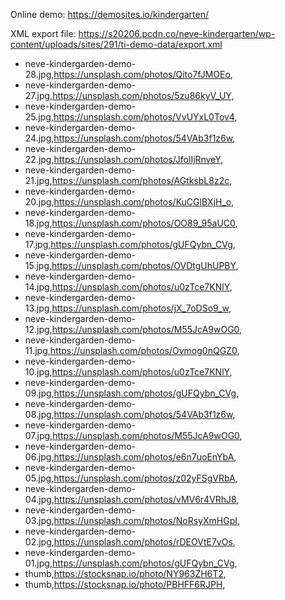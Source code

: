 Online demo: https://demosites.io/kindergarten/

XML export file: https://s20206.pcdn.co/neve-kindergarten/wp-content/uploads/sites/291/ti-demo-data/export.xml

- neve-kindergarden-demo-28.jpg,https://unsplash.com/photos/Qito7fJMOEo,
- neve-kindergarden-demo-27.jpg,https://unsplash.com/photos/5zu86kyV_UY,
- neve-kindergarden-demo-25.jpg,https://unsplash.com/photos/VvUYxL0Tov4,
- neve-kindergarden-demo-24.jpg,https://unsplash.com/photos/54VAb3f1z6w,
- neve-kindergarden-demo-22.jpg,https://unsplash.com/photos/JfolIjRnveY,
- neve-kindergarden-demo-21.jpg,https://unsplash.com/photos/AGtksbL8z2c,
- neve-kindergarden-demo-20.jpg,https://unsplash.com/photos/KuCGlBXjH_o,
- neve-kindergarden-demo-18.jpg,https://unsplash.com/photos/OO89_95aUC0,
- neve-kindergarden-demo-17.jpg,https://unsplash.com/photos/gUFQybn_CVg,
- neve-kindergarden-demo-15.jpg,https://unsplash.com/photos/OVDtgUhUPBY,
- neve-kindergarden-demo-14.jpg,https://unsplash.com/photos/u0zTce7KNlY,
- neve-kindergarden-demo-13.jpg,https://unsplash.com/photos/jX_7oDSo9_w,
- neve-kindergarden-demo-12.jpg,https://unsplash.com/photos/M55JcA9wOG0,
- neve-kindergarden-demo-11.jpg,https://unsplash.com/photos/Ovmog0nQGZ0,
- neve-kindergarden-demo-10.jpg,https://unsplash.com/photos/u0zTce7KNlY,
- neve-kindergarden-demo-09.jpg,https://unsplash.com/photos/gUFQybn_CVg,
- neve-kindergarden-demo-08.jpg,https://unsplash.com/photos/54VAb3f1z6w,
- neve-kindergarden-demo-07.jpg,https://unsplash.com/photos/M55JcA9wOG0,
- neve-kindergarden-demo-06.jpg,https://unsplash.com/photos/e6n7uoEnYbA,
- neve-kindergarden-demo-05.jpg,https://unsplash.com/photos/z02yFSgVRbA,
- neve-kindergarden-demo-04.jpg,https://unsplash.com/photos/vMV6r4VRhJ8,
- neve-kindergarden-demo-03.jpg,https://unsplash.com/photos/NoRsyXmHGpI,
- neve-kindergarden-demo-02.jpg,https://unsplash.com/photos/rDEOVtE7vOs,
- neve-kindergarden-demo-01.jpg,https://unsplash.com/photos/gUFQybn_CVg,
- thumb,https://stocksnap.io/photo/NY963ZH6T2,
- thumb,https://stocksnap.io/photo/PBHFF6RJPH,